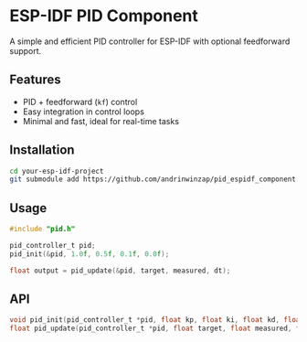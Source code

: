 # ESP-IDF PID Component

A simple and efficient PID controller for ESP-IDF with optional feedforward support.

## Features

- PID + feedforward (`kf`) control
- Easy integration in control loops
- Minimal and fast, ideal for real-time tasks

## Installation

```bash
cd your-esp-idf-project
git submodule add https://github.com/andrinwinzap/pid_espidf_component.git components/pid
```

## Usage

```c
#include "pid.h"

pid_controller_t pid;
pid_init(&pid, 1.0f, 0.5f, 0.1f, 0.0f);

float output = pid_update(&pid, target, measured, dt);
```

## API

```c
void pid_init(pid_controller_t *pid, float kp, float ki, float kd, float kf);
float pid_update(pid_controller_t *pid, float target, float measured, float dt);
```
